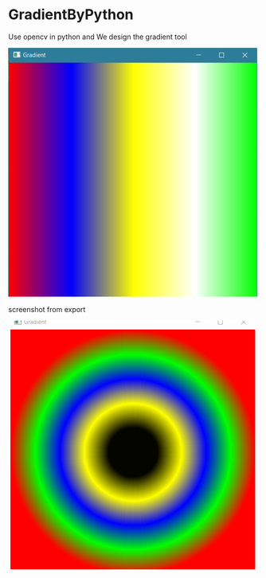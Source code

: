 # GradientByPython
Use opencv in python and We design the gradient tool

![alt text](https://github.com/AmirhosseinAbutalebi/GradientByPython/blob/main/Screenshot1.png)

screenshot from export


![alt text](https://github.com/AmirhosseinAbutalebi/GradientByPython/blob/main/Screenshot2.png)
